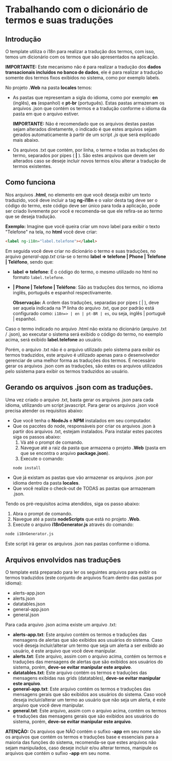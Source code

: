 # Trabalhando com o dicionário de termos e suas traduções
## Introdução
O template utiliza o i18n para realizar a tradução dos termos, com isso, temos um dicionário com os termos que são apresentados na aplicação.

**IMPORTANTE:** Este mecanismo não é para realizar a tradução dos __dados transacionais incluídos no banco de dados__, ele é para realizar a tradução somente dos termos fixos exibidos no sistema, como por exemplo labels.

No projeto **.Web** na pasta **locales** temos:
- As pastas que representam a sigla do idioma, como por exemplo: **en** (inglês), **es** (espanhol) e **pt-br** (português). Estas pastas armazenam os arquivos .json que contém os termos e a tradução conforme o idioma da pasta em que o arquivo estiver.

  **IMPORTANTE:** Não é recomendado que os arquivos destas pastas sejam alterados diretamente, o indicado é que estes arquivos sejam gerados automaticamente à partir de um script *.js* que será explicado mais abaixo.

- Os arquivos .txt que contém, por linha, o termo e todas as traduções do termo, separados por pipes ( **|** ). São estes arquivos que devem ser alterados caso se deseje incluir novos termos e/ou alterar a tradução de termos existentes.

## Como funciona
Nos arquivos **.html**, no elemento em que você deseja exibir um texto traduzido, você deve incluir a tag **ng-i18n** e o valor desta tag deve ser o código do termo, este código deve ser único para toda a aplicação, pode ser criado livremente por você e recomenda-se que ele refira-se ao termo que se deseja tradução. 

**Exemplo:** Imagine que você queira criar um novo label para exibir o texto "Telefone" na tela, no **html** você deve criar:
```html 
<label ng-i18n="label.telefone"></label>
```
Em seguida você deve criar no dicionário o termo e suas traduções, no arquivo *general-app.txt* cria-se o termo **label => telefone | Phone | Telefone | Teléfono**, sendo que:
- **label => telefone**: É o código do termo, o mesmo utilizado no html no formato ``label.telefone``.
- **| Phone | Telefone | Teléfono**: São as traduções dos termos, no idioma inglês, português e espanhol respectivamente.

  **Observação:** A ordem das traduções, separadas por pipes ( | ), deve ser aquela indicada na 1ª linha do   arquivo .txt, que por padrão está configurado como: `i18n=> | en | pt-BR | es`, ou seja, inglês | portuguê | espanhol.

Caso o termo indicado no arquivo .html não exista no dicionário (arquivo .txt / .json), ao executar o sistema será exibido o código do termo, no exemplo acima, será exibido **label.telefone** ao usuário.

Porém, o arquivo .txt não é o arquivo utilizado pelo sistema para exibir os termos traduzidos, este arquivo é utilizado apenas para o desenvolvedor gerenciar de uma melhor forma as traduções dos termos.
É necessário gerar os arquivos .json com as traduções, são estes os arquivos utilizados pelo ssistema para exibir os termos traduzidos ao usuário.

## Gerando os arquivos .json com as traduções.
Uma vez criado o arquivo .txt, basta gerar os arquivos .json para cada idioma, utilizando um script javascript.
Para gerar os arquivos .json você precisa atender os requisitos abaixo:
- Que você tenha o **NodeJs** e **NPM** instalados em seu computador.
- Que os pacotes do node, responsáveis por criar os arquivos .json à partir dos arquivos .txt, estejam instalados. Para instalar estes pacotes siga os passos abaixo:
  1. Vá até o prompt de comando.
  2. Navegue até a raiz da pasta que armazena o projeto **.Web** (pasta em que se encontra o arquivo **package.json**).
  3. Execute o comando:
  ```bash
  node install
  ```
- Que já existam as pastas que vão armazenar os arquivos .json por idioma dentro da pasta **locales**.
- Que você realize o check-out de TODAS as pastas que armazenam .json.

Tendo os pré-requisitos acima atendidos, siga os passo abaixo:
1. Abra o prompt de comando.
2. Navegue até a pasta **nodeScripts** que está no projeto **.Web**.
3. Execute o arquivo **i18nGenerator.js** através do comando: 
```bash
node i18nGenerator.js
```
Este script irá gerar os arquivos .json nas pastas conforme o idioma.

## Arquivos envolvidos nas traduções
O template está preparado para ler os seguintes arquivos para exibir os termos traduzidos (este conjunto de arquivos ficam dentro das pastas por idioma):
- alerts-app.json
- alerts.json
- datatables.json
- general-app.json
- general.json

Para cada arquivo .json acima existe um arquivo .txt:
- **alerts-app.txt**: Este arquivo contém os termos e traduções das mensagens de alertas que são exibidos aos usuários do sistema. Caso você deseja incluir/alterar um termo que seja um alerta a ser exibido ao usuário, é este arquivo que você deve manipular.
- **alerts.txt**: Este arquivo, assim com o arquivo acima, contém os termos e traduções das mensagens de alertas que são exibidos aos usuários do sistema, porém, **deve-se evitar manipular este arquivo**.
- **datatables.txt**: Este arquivo contém os termos e traduções das mensagens exibidas nas grids (datatables), **deve-se evitar manipular este arquivo**.
- **general-app.txt**: Este arquivo contém os termos e traduções das mensagens gerais que são exibidos aos usuários do sistema. Caso você deseja incluir/alterar um termo ao usuário que não seja um alerta, é este arquivo que você deve manipular.
- **general.txt**: Este arquivo, assim com o arquivo acima, contém os termos e traduções das mensagens gerais que são exibidos aos usuários do sistema, porém, **deve-se evitar manipular este arquivo**.

**ATENÇÃO:** Os arquivos que NÃO contém o sufixo **-app** em seu nome são os arquivos que contém os termos e traduções base e essenciais para a maioria das funções do sistema, recomenda-se que estes arquivos não sejam manipulados, caso deseje incluir e/ou alterar termos, manipule os arquivos que contém o sufixo **-app** em seu nome.



